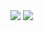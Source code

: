 <img src="https://github-readme-stats.vercel.app/api?username=naoya0117&&show_icons=true" />
<img src="https://github-profile-trophy.vercel.app/?username=naoya0117&column=-1" />

